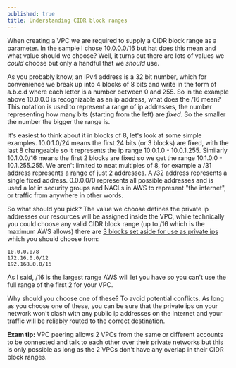 ```yaml
---
published: true
title: Understanding CIDR block ranges
---
```

When creating a VPC we are required to supply a CIDR block range as a parameter. In the sample I chose 10.0.0.0/16 but hat does this mean and what value should we choose? Well, it turns out there are lots of values we _could_ choose but only a handful that we _should_ use.

As you probably know, an IPv4 address is a 32 bit number, which for convenience we break up into 4 blocks of 8 bits and write in the form of a.b.c.d where each letter is a number between 0 and 255. So in the example above 10.0.0.0 is recognizable as an ip address, what does the /16 mean? This notation is used to represent a range of ip addresses, the number representing how many bits (starting from the left) are _fixed_. So the smaller the number the bigger the range is.

It's easiest to think about it in blocks of 8, let's look at some simple examples.
10.0.1.0/24 means the first 24 bits (or 3 blocks) are fixed, with the last 8 changeable so it represents the ip range 10.0.1.0 - 10.0.1.255. Similarly 10.1.0.0/16 means the first 2 blocks are fixed so we get the range 10.1.0.0 - 10.1.255.255. We aren't limited to neat multiples of 8, for example a /31 address represents a range of just 2 addresses. A /32 address represents a single fixed address. 0.0.0.0/0 represents all possible addresses and is used a lot in security groups and NACLs in AWS to represent "the internet", or traffic from anywhere in other words.

So what should you pick? The value we choose defines the private ip addresses our resources will be assigned inside the VPC, while technically you could choose any valid CIDR block range (up to /16 which is the maximum AWS allows) there are [3 blocks set aside for use as private ips](https://en.wikipedia.org/wiki/Private_network) which you should choose from:
```
10.0.0.0/8
172.16.0.0/12
192.168.0.0/16
```
As I said, /16 is the largest range AWS will let you have so you can't use the full range of the first 2 for your VPC.

Why should you choose one of these? To avoid potential conflicts. As long as you choose one of these, you can be sure that the private ips on your network won't clash with any public ip addresses on the internet and your traffic will be reliably routed to the correct destination.

**Exam tip:** VPC peering allows 2 VPCs from the same or different accounts to be connected and talk to each other over their private networks but this is only possible as long as the 2 VPCs don't have any overlap in their CIDR block ranges.
